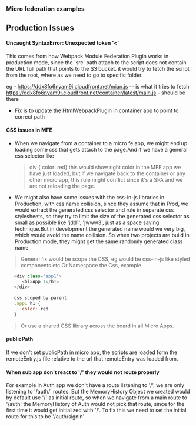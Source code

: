 ### Micro federation examples

## Production Issues

#### Uncaught SyntaxError: Unexpected token '<'
This comes from how Webpack Module Federation Plugin works in production mode, since the 'src' path attach to the script does not contain the URL full path that points to the S3 bucket. it would try to fetch the script from the root, where as we need to go to specific folder.
> <script src="main.c390045ea51a9c0e8b3e.js"></script>
eg - https://ddx8fo6nyam9i.cloudfront.net/mian.js -- is what it tries to fetch
   https://ddx8fo6nyam9i.cloudfront.net/container/latest/main.js - should be there

- Fix is to update the HtmlWebpackPlugin in container app to point to correct path

#### CSS issues in MFE

- When we navigate from a container to a micro fe app, we might end up loading some css that gets attach to the page.And if we have a general css selector like 
  > div { color: red}
this would show right color in the MFE app we have just loaded, but if we navigate back to the container or any other micro app, this rule might conflict since it's a SPA and we are not reloading the page.
- We might also have some issues with the css-in-js libraries in Production, with css name collision, since they assume that in Prod, we would extract the generated css selector and rule in separate css stylesheets, so they try to limit the size of the generated css selector as small as possible like 'jdd1', 'jwww3', just as a space saving technique.But in development the generated name would we very big, which would avoid the name collision. So when two projects are build in Production mode, they might get the same randomly generated class name

> General fix would be scope the CSS, eg would be css-in-js like styled components etc
> Or Namespace the Css, example 
```js
   <div class="app1">
      <hi>App 1</h1>
   </div>
   
   css scoped by parent
   .app1 h1 {
      color: red
   }
```
> Or use a shared CSS library across the board in all Micro Apps.

#### publicPath
If we don't set publicPath in micro app, the scripts are loaded form the remoteEntry.js file relative to the url that remoteEntry was loaded from.

#### When sub app don't react to '/' they would not route properly
For example in Auth app we don't have a route listening to '/', we are only listening to '/auth/' routes. But the MemoryHistory Object we created would by default use '/' as initial route, so when we navigate from a main route to '/auth' the MemoryHistory of Auth would not pick that route, since for the first time it would get initialized with '/'. To fix this we need to set the initial route for this to be '/auth/signin'